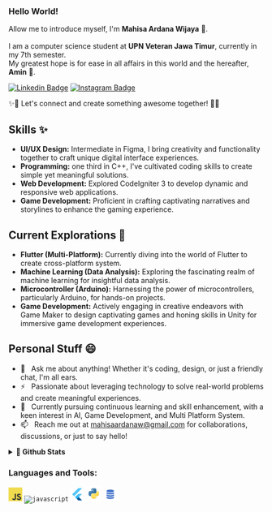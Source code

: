 ### Hello World!
Allow me to introduce myself, I'm **Mahisa Ardana Wijaya** :wave:.<br>\
I am a computer science student at **UPN Veteran Jawa Timur**, currently in my 7th semester.\
My greatest hope is for ease in all affairs in this world and the hereafter, **Amin** :palms_up_together:.

[![Linkedin Badge](https://img.shields.io/badge/-LinkedIn-0e76a8?style=flat-square&logo=Linkedin&logoColor=white)](https://linkedin.com/in/mahisaardana)
[![Instagram Badge](https://img.shields.io/badge/-Instagram-e4405f?style=flat-square&logo=Instagram&logoColor=white)](https://instagram.com/mahisa_ard)

✨🚀 Let's connect and create something awesome together! 🚀✨

## Skills ✨
- **UI/UX Design:** Intermediate in Figma, I bring creativity and functionality together to craft unique digital interface experiences.
- **Programming:** one third in C++, I've cultivated coding skills to create simple yet meaningful solutions.
- **Web Development:** Explored CodeIgniter 3 to develop dynamic and responsive web applications.
- **Game Development:** Proficient in crafting captivating narratives and storylines to enhance the gaming experience.

## Current Explorations 🚀
- **Flutter (Multi-Platform):** Currently diving into the world of Flutter to create cross-platform system.
- **Machine Learning (Data Analysis):** Exploring the fascinating realm of machine learning for insightful data analysis.
- **Microcontroller (Arduino):** Harnessing the power of microcontrollers, particularly Arduino, for hands-on projects.
- **Game Development:** Actively engaging in creative endeavors with Game Maker to design captivating games and honing skills in Unity for immersive game development experiences.

## Personal Stuff 😄
- 💬 &nbsp; Ask me about anything! Whether it's coding, design, or just a friendly chat, I'm all ears.
- ⚡ &nbsp; Passionate about leveraging technology to solve real-world problems and create meaningful experiences.
- 🏫 &nbsp; Currently pursuing continuous learning and skill enhancement, with a keen interest in AI, Game Development, and Multi Platform System.
- 📫 &nbsp; Reach me out at mahisaardanaw@gmail.com for collaborations, discussions, or just to say hello!

<details>
  <summary><b>🌱 Github Stats</b></summary>

  <br />
  <img height="180em" src="https://github-readme-stats.vercel.app/api?username=mahisaard&show_icons=true&hide_border=true&&count_private=true&include_all_commits=true" />
  <img height="180em" src="https://github-readme-stats.vercel.app/api/top-langs/?username=mahisaard&show_icons=true&hide_border=true&layout=compact&langs_count=8"/>
</details>

### Languages and Tools:

<code><img height="27" src="https://raw.githubusercontent.com/github/explore/80688e429a7d4ef2fca1e82350fe8e3517d3494d/topics/javascript/javascript.png" alt="javascript"></code>
<code><img height="27" src="https://raw.githubusercontent.com/github/explore/80688e429a7d4ef2fca1e82350fe8e3517d3494d/topics/c++/c++.png" alt="javascript"></code>
<code><img height="27" src="https://raw.githubusercontent.com/github/explore/80688e429a7d4ef2fca1e82350fe8e3517d3494d/topics/flutter/flutter.png" alt="typescript"></code>
<code><img height="30" src="https://raw.githubusercontent.com/github/explore/80688e429a7d4ef2fca1e82350fe8e3517d3494d/topics/python/python.png" alt="python"></code>
<code><img height="27" src="https://raw.githubusercontent.com/github/explore/80688e429a7d4ef2fca1e82350fe8e3517d3494d/topics/sql/sql.png" alt="sql"></code>


<!--
**mahisaard/mahisaard** is a ✨ _special_ ✨ repository because its `README.md` (this file) appears on your GitHub profile.

Here are some ideas to get you started:

- 🔭 I’m currently working on ...
- 🌱 I’m currently learning ...
- 👯 I’m looking to collaborate on ...
- 🤔 I’m looking for help with ...
- 💬 Ask me about ...
- 📫 How to reach me: ...
- 😄 Pronouns: ...
- ⚡ Fun fact: ...
-->
